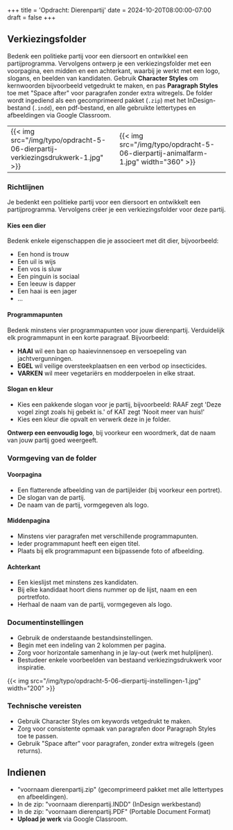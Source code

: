 +++
title = 'Opdracht: Dierenpartij'
date = 2024-10-20T08:00:00-07:00
draft = false
+++

## Verkiezingsfolder

Bedenk een politieke partij voor een diersoort en ontwikkel een partijprogramma. Vervolgens ontwerp je een verkiezingsfolder met een voorpagina, een midden en een achterkant, waarbij je werkt met een logo, slogans, en beelden van kandidaten. Gebruik **Character Styles** om kernwoorden bijvoorbeeld vetgedrukt te maken, en pas **Paragraph Styles** toe met "Space after" voor paragrafen zonder extra witregels. De folder wordt ingediend als een gecomprimeerd pakket (`.zip`) met het InDesign-bestand (`.indd`), een pdf-bestand, en alle gebruikte lettertypes en afbeeldingen via Google Classroom.

| | |
|-|-|
|{{< img src="/img/typo/opdracht-5-06-dierpartij-verkiezingsdrukwerk-1.jpg" >}}|{{< img src="/img/typo/opdracht-5-06-dierpartij-animalfarm-1.jpg" width="360" >}}|

### Richtlijnen

Je bedenkt een politieke partij voor een diersoort en ontwikkelt een partijprogramma. Vervolgens crëer je een verkiezingsfolder voor deze partij.

#### Kies een dier
Bedenk enkele eigenschappen die je associeert met dit dier, bijvoorbeeld: 
- Een hond is trouw
- Een uil is wijs
- Een vos is sluw
- Een pinguin is sociaal
- Een leeuw is dapper
- Een haai is een jager
- ...

#### Programmapunten
Bedenk minstens vier programmapunten voor jouw dierenpartij. Verduidelijk elk programmapunt in een korte paragraaf. Bijvoorbeeld: 
- **HAAI** wil een ban op haaievinnensoep en versoepeling van jachtvergunningen. 
- **EGEL** wil veilige oversteekplaatsen en een verbod op insecticides. 
- **VARKEN** wil meer vegetariërs en modderpoelen in elke straat.

#### Slogan en kleur
- Kies een pakkende slogan voor je partij, bijvoorbeeld: RAAF zegt 'Deze vogel zingt zoals hij gebekt is.' of KAT zegt 'Nooit meer van huis!'
- Kies een kleur die opvalt en verwerk deze in je folder.

**Ontwerp een eenvoudig logo**, bij voorkeur een woordmerk, dat de naam van jouw partij goed weergeeft.

### Vormgeving van de folder

#### Voorpagina
- Een flatterende afbeelding van de partijleider (bij voorkeur een portret). 
- De slogan van de partij. 
- De naam van de partij, vormgegeven als logo.

#### Middenpagina
- Minstens vier paragrafen met verschillende programmapunten. 
- Ieder programmapunt heeft een eigen titel.
- Plaats bij elk programmapunt een bijpassende foto of afbeelding.

#### Achterkant
- Een kieslijst met minstens zes kandidaten. 
- Bij elke kandidaat hoort diens nummer op de lijst, naam en een portretfoto. 
- Herhaal de naam van de partij, vormgegeven als logo.

### Documentinstellingen

- Gebruik de onderstaande bestandsinstellingen.
- Begin met een indeling van 2 kolommen per pagina.
- Zorg voor horizontale samenhang in je lay-out (werk met hulplijnen).
- Bestudeer enkele voorbeelden van bestaand verkiezingsdrukwerk voor inspiratie.

{{< img src="/img/typo/opdracht-5-06-dierpartij-instellingen-1.jpg" width="200" >}}

### Technische vereisten

- Gebruik Character Styles om keywords vetgedrukt te maken.
- Zorg voor consistente opmaak van paragrafen door Paragraph Styles toe te passen.
- Gebruik "Space after" voor paragrafen, zonder extra witregels (geen returns).

## Indienen

- "voornaam dierenpartij.zip" (gecomprimeerd pakket met alle lettertypes en afbeeldingen).
- In de zip: "voornaam dierenpartij.INDD" (InDesign werkbestand) 
- In de zip: "voornaam dierenpartij.PDF" (Portable Document Format) 
- **Upload je werk** via Google Classroom.